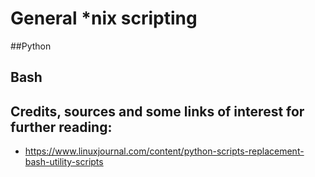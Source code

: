 # General *nix scripting

##Python

## Bash


Credits, sources and some links of interest for further reading:
--
 * https://www.linuxjournal.com/content/python-scripts-replacement-bash-utility-scripts